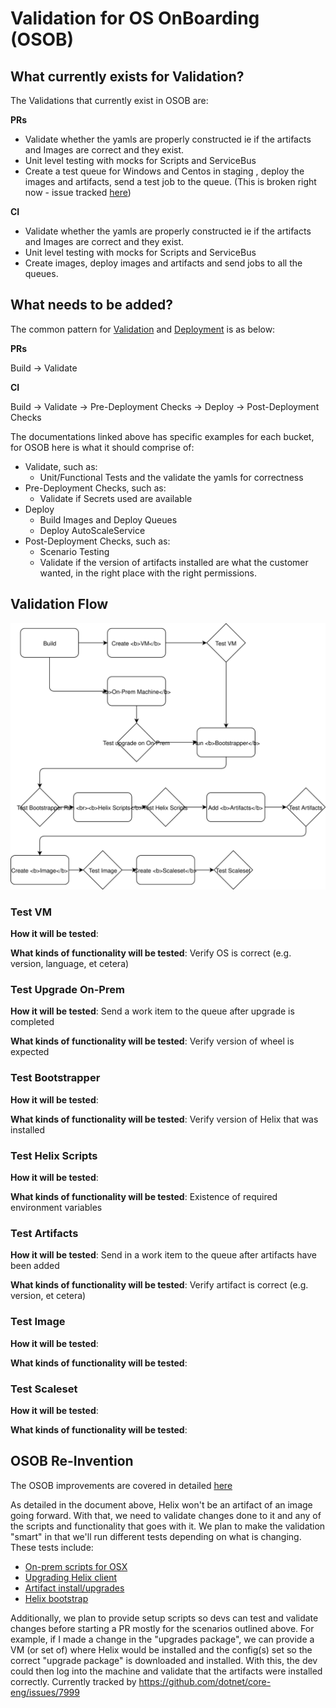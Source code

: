 # Validation for OS OnBoarding (OSOB)

## What currently exists for Validation?
The Validations that currently exist in OSOB are:

**PRs**
- Validate whether the yamls are properly constructed ie if the artifacts and Images are correct and they exist.
- Unit level testing with mocks for Scripts and ServiceBus
- Create a test queue for Windows and Centos in staging , deploy the images and artifacts, send a test job to the queue.
(This is broken right now - issue tracked [here](https://github.com/dotnet/core-eng/issues/7984))

**CI**
- Validate whether the yamls are properly constructed ie if the artifacts and Images are correct and they exist.
- Unit level testing with mocks for Scripts and ServiceBus
- Create images, deploy images and artifacts and send jobs to all the queues. 

## What needs to be added?
The common pattern for [Validation](./ValidationProcess.md) and [Deployment](./DeploymentProcess.md) is as below:

**PRs**

Build -> Validate

**CI**

Build -> Validate -> Pre-Deployment Checks -> Deploy -> Post-Deployment Checks

The documentations linked above has specific examples for each bucket, for OSOB here is what it should comprise of:
- Validate, such as:
    - Unit/Functional Tests and the validate the yamls for correctness
- Pre-Deployment Checks, such as:
    - Validate if Secrets used are available
- Deploy 
    - Build Images and Deploy Queues
    - Deploy AutoScaleService
- Post-Deployment Checks, such as:
    - Scenario Testing
    - Validate if the version of artifacts installed are what the customer wanted, in the right place with the right permissions.    

## Validation Flow

![OSOB Validation](Images/OSOBValidation.svg)

### Test VM

**How it will be tested**: 

**What kinds of functionality will be tested**: Verify OS is correct (e.g. version, language, et cetera)

### Test Upgrade On-Prem

**How it will be tested**: Send a work item to the queue after upgrade is completed

**What kinds of functionality will be tested**: Verify version of wheel is expected

### Test Bootstrapper

**How it will be tested**: 

**What kinds of functionality will be tested**: Verify version of Helix that was installed

### Test Helix Scripts

**How it will be tested**: 

**What kinds of functionality will be tested**: Existence of required environment variables

### Test Artifacts

**How it will be tested**: Send in a work item to the queue after artifacts have been added

**What kinds of functionality will be tested**: Verify artifact is correct (e.g. version, et cetera)

### Test Image

**How it will be tested**: 

**What kinds of functionality will be tested**: 

### Test Scaleset

**How it will be tested**: 

**What kinds of functionality will be tested**: 

## OSOB Re-Invention
The OSOB improvements are covered in detailed [here](../OSOB/OSOBImprovementsWorkPlan.md)

As detailed in the document above, Helix won't be an artifact of an image going forward. With that, we need to validate changes done
to it and any of the scripts and functionality that goes with it. We plan to make the validation "smart" in that we'll run different
tests depending on what is changing. These tests include:

- [On-prem scripts for OSX](https://github.com/dotnet/core-eng/issues/8001)
- [Upgrading Helix client](https://github.com/dotnet/core-eng/issues/8002)
- [Artifact install/upgrades](https://github.com/dotnet/core-eng/issues/8006)
- [Helix bootstrap](https://github.com/dotnet/core-eng/issues/8007)

Additionally, we plan to provide setup scripts so devs can test and validate changes before starting a PR mostly for the scenarios
outlined above. For example, if I made a change in the "upgrades package", we can provide a VM (or set of) where Helix would be
installed and the config(s) set so the correct "upgrade package" is downloaded and installed. With this, the dev could then log
into the machine and validate that the artifacts were installed correctly. Currently tracked by https://github.com/dotnet/core-eng/issues/7999